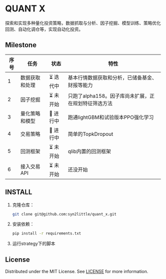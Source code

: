 # QUANT X

探索和实现多种量化投资策略，数据抓取与分析、因子挖掘、模型训练、策略优化回测、自动化调仓等，实现自动化投资。

## Milestone

| 序号 | 任务 | 状态 | 特性 |
|------|------|------|------|
| 1    | 数据获取和处理 | ⏳ 迭代中 | 基本行情数据获取和分析，已储备基金、财报等能力 |
| 2    | 因子挖掘 | ⏳ 未开始 | 只跑了alpha158。因子库尚未扩展，正在规划特征筛选方法 |
| 3    | 量化策略和模型 | 🔄 进行中 | 跑通lightGBM和试验版本PPO强化学习 |
| 4    | 交易策略 | 🔄 进行中 | 简单的TopkDropout |
| 5    | 回测框架 | ⏳ 未开始 | qlib内置的回测框架|
| 6    | 接入交易 API | ⏳ 未开始 | 还没开始 |


## INSTALL

1. 克隆仓库：
   ```sh
   git clone git@github.com:syn2little/quant_x.git
   ```
2. 安装依赖：
   ```sh
   pip install -r requirements.txt
   ```
3. 运行strategy下的脚本

## License

Distributed under the MIT License. See [LICENSE](./LICENSE) for more information.